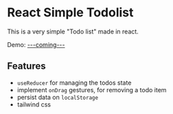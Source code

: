 # React Simple Todolist

This is a very simple "Todo list" made in react.

Demo: [---coming---](https://github.com/vitejs/vite-plugin-react/blob/main/packages/plugin-react/README.md)

## Features

- `useReducer` for managing the todos state
- implement `onDrag` gestures, for removing a todo item
- persist data on `localStorage`
- tailwind css
